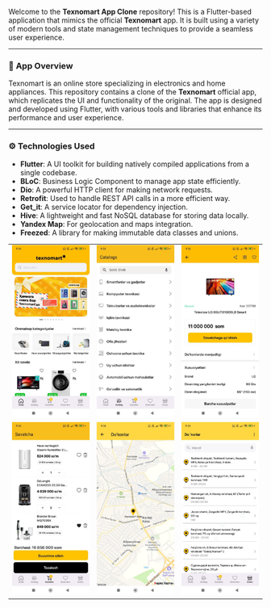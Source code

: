 Welcome to the **Texnomart App Clone** repository! This is a Flutter-based application that mimics the official **Texnomart** app. It is built using a variety of modern tools and state management techniques to provide a seamless user experience.

---

### 📱 **App Overview**

Texnomart is an online store specializing in electronics and home appliances. This repository contains a clone of the **Texnomart** official app, which replicates the UI and functionality of the original. The app is designed and developed using Flutter, with various tools and libraries that enhance its performance and user experience.

---

### ⚙️ **Technologies Used**

- **Flutter**: A UI toolkit for building natively compiled applications from a single codebase.
- **BLoC**: Business Logic Component to manage app state efficiently.
- **Dio**: A powerful HTTP client for making network requests.
- **Retrofit**: Used to handle REST API calls in a more efficient way.
- **Get_it**: A service locator for dependency injection.
- **Hive**: A lightweight and fast NoSQL database for storing data locally.
- **Yandex Map**: For geolocation and maps integration.
- **Freezed**: A library for making immutable data classes and unions.

<table>
  <tr>
    <td><img src="images/photo_4_2024-12-22_11-20-54.jpg" alt="Photo 4" width="200"/></td>
    <td><img src="images/photo_5_2024-12-22_11-20-54.jpg" alt="Photo 5" width="200"/></td>
    <td><img src="images/photo_6_2024-12-22_11-20-54.jpg" alt="Photo 6" width="200"/></td>
  </tr>
  <tr>
    <td><img src="images/photo_3_2024-12-22_11-20-54.jpg" alt="Photo 3" width="200"/></td>
    <td><img src="images/photo_1_2024-12-22_11-20-54.jpg" alt="Photo 1" width="200"/></td>
    <td><img src="images/photo_2_2024-12-22_11-20-54.jpg" alt="Photo 2" width="200"/></td>
  </tr>
</table>
